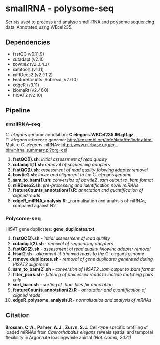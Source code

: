 # smallRNA - polysome-seq
Scripts used to process and analyse small-RNA and polysome sequencing data. Annotated using WBcel235.

## Dependencies
* fastQC (v0.11.9)
* cutadapt (v2.10)
* bowtie2 (v2.3.4.3)
* samtools (v1.11)
* miRDeep2 (v2.0.1.2)
* FeatureCounts (Subread, v2.0.0)
* edgeR (v3.11)
* biomaRt (v2.46.0)
* HISAT2 (v2.10)

## Pipeline
### smallRNA-seq

_C. elegans_ genome annotation: **C.elegans.WBCel235.96.gtf.gz** \
_C. elegans_ reference genome: http://ensembl.org/info/data/ftp/index.html \
Mature _C. elegans_ miRNAs: http://www.mirbase.org/cgi-bin/mirna_summary.pl?org=cel

1. **fastQC(1).sh**: _initial assessment of read quality_
2. **cutadapt(1).sh**: _removal of sequencing adapters_
3. **fastQC(1).sh**: _assessment of read quality folowing adapter removal_
4. **bowtie2.sh**: _index and alignment to the_ C. elegans _genome_
5. **sam_to_bam(1).sh**: _conversion of bowtie2 .sam output to .bam format_
6. **miRDeep2.sh**: _pre-processing and identification novel miRNAs_
7. **featureCounts_annotation(1).R**: _annotation and quantification of aligned reads_
8. **edgeR_miRNA_analysis.R**: _normalisation and analysis of miRNAs, compared against N2

### Polysome-seq

HISAT gene duplicates: **gene_duplicates.txt** 

1. **fastQC(2).sh** - _initial assessment of read quality_
2. **cutadapt(2).sh** - _removal of sequencing adapters_
3. **fastQC(2).sh** - _assessment of read quality folowing adapter removal_
4. **hisat2.sh** - _alignment of trimmed reads to the_ C. elegans _genome_
5. **remove_duplicates.sh** - _removal of gene duplicates generated during HISAT2 alignment_
6. **sam_to_bam(2).sh** - _conversion of HISAT2 .sam output to .bam format_
7. **filter_pairs.sh** - _filtering of processed reads to include matching pairs only_
8. **sort_bam.sh** - _sorting of .bam files for annotation_
9. **featureCounts_annotation(2).R** - _annotation and quantification of aligned reads_
10. **edgeR_polysome_analysis.R** - _normalisation and analysis of mRNAs_


## Citation
**Brosnan, C. A., Palmer, A. J., Zuryn, S. J.** Cell-type specific profiling of loaded miRNAs from _Caenorhabditis elegans_ reveals spatial and temporal flexibility in Argonaute loadingwhole animal _(Nat. Comm, 2021)_
